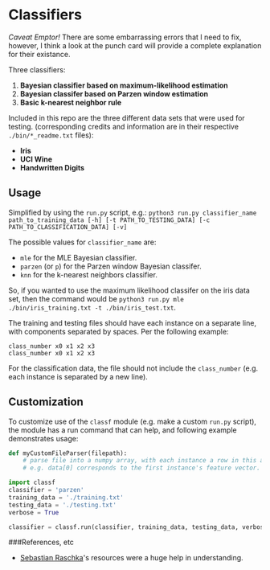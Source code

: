# Classifiers
*Caveat Emptor!* There are some embarrassing errors that I need to fix, however, I think a look at the punch card will provide a complete explanation for their existance.

Three classifiers:

1. **Bayesian classifier based on maximum-likelihood estimation**
2. **Bayesian classifer based on Parzen window estimation**
3. **Basic k-nearest neighbor rule**

Included in this repo are the three different data sets that were used for testing. (corresponding credits and information are in their respective `./bin/*_readme.txt` files):

- **Iris**
- **UCI Wine**
- **Handwritten Digits**

## Usage
Simplified by using the `run.py` script, e.g.:
```python3 run.py classifier_name path_to_training_data [-h] [-t PATH_TO_TESTING_DATA] [-c PATH_TO_CLASSIFICATION_DATA] [-v]```

The possible values for `classifier_name` are:

- `mle` for the MLE Bayesian classifier.
- `parzen` (or `p`) for the Parzen window Bayesian classifer.
- `knn` for the k-nearest neighbors classifier.

So, if you wanted to use the maximum likelihood classifer on the iris data set, then the command would be `python3 run.py mle ./bin/iris_training.txt -t ./bin/iris_test.txt`.

The training and testing files should have each instance on a separate line, with components separated by spaces. Per the following example:
```
class_number x0 x1 x2 x3
class_number x0 x1 x2 x3
```

For the classification data, the file should not include the `class_number` (e.g. each instance is separated by a new line).

## Customization
To customize use of the `classf` module (e.g. make a custom `run.py` script), the module has a run command that can help, and following example demonstrates usage:

```python
def myCustomFileParser(filepath):
    # parse file into a numpy array, with each instance a row in this array.
    # e.g. data[0] corresponds to the first instance's feature vector.

import classf
classifier = 'parzen'
training_data = './training.txt'
testing_data = './testing.txt'
verbose = True

classifier = classf.run(classifier, training_data, testing_data, verbose, myCustomFileParser)
```

###References, etc

- [Sebastian Raschka](http://sebastianraschka.com/)'s resources were a huge help in understanding.
